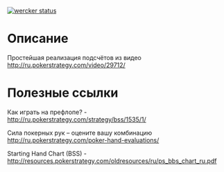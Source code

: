 [![wercker status](https://app.wercker.com/status/91e9105120bfb3b794a399d154edae86/m "wercker status")](https://app.wercker.com/project/bykey/91e9105120bfb3b794a399d154edae86)

# Описание #
Простейшая реализация подсчётов из видео http://ru.pokerstrategy.com/video/29712/

# Полезные ссылки #
Как играть на префлопе? - http://ru.pokerstrategy.com/strategy/bss/1535/1/

Сила покерных рук – оцените вашу комбинацию http://ru.pokerstrategy.com/poker-hand-evaluations/

Starting Hand Chart (BSS) - http://resources.pokerstrategy.com/oldresources/ru/ps_bbs_chart_ru.pdf